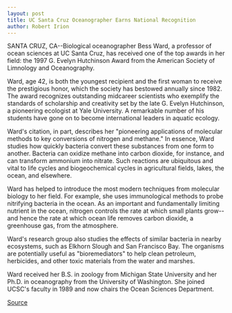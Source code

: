 ```yaml
---
layout: post
title: UC Santa Cruz Oceanographer Earns National Recognition
author: Robert Irion
---
```


SANTA CRUZ, CA--Biological oceanographer Bess Ward, a professor  of ocean sciences at UC Santa Cruz, has received one of the top  awards in her field: the 1997 G. Evelyn Hutchinson Award from the  American Society of Limnology and Oceanography.

Ward, age 42, is both the youngest recipient and the first  woman to receive the prestigious honor, which the society has  bestowed annually since 1982. The award recognizes outstanding  midcareer scientists who exemplify the standards of scholarship  and creativity set by the late G. Evelyn Hutchinson, a pioneering  ecologist at Yale University. A remarkable number of his students  have gone on to become international leaders in aquatic ecology.

Ward's citation, in part, describes her "pioneering applications  of molecular methods to key conversions of nitrogen and methane."  In essence, Ward studies how quickly bacteria convert these  substances from one form to another. Bacteria can oxidize methane  into carbon dioxide, for instance, and can transform ammonium into  nitrate. Such reactions are ubiquitous and vital to life cycles and  biogeochemical cycles in agricultural fields, lakes, the ocean, and  elsewhere.

Ward has helped to introduce the most modern techniques from  molecular biology to her field. For example, she uses immunological  methods to probe nitrifying bacteria in the ocean. As an important  and fundamentally limiting nutrient in the ocean, nitrogen controls  the rate at which small plants grow--and hence the rate at which  ocean life removes carbon dioxide, a greenhouse gas, from the  atmosphere.

Ward's research group also studies the effects of similar  bacteria in nearby ecosystems, such as Elkhorn Slough and San  Francisco Bay. The organisms are potentially useful as  "bioremediators" to help clean petroleum, herbicides, and other toxic  materials from the water and marshes.

Ward received her B.S. in zoology from Michigan State  University and her Ph.D. in oceanography from the University of  Washington. She joined UCSC's faculty in 1989 and now chairs the  Ocean Sciences Department.

[Source](http://www1.ucsc.edu/news_events/press_releases/archive/96-97/03-97/032097-UCSC_oceanographer_.html "Permalink to 032097-UCSC_oceanographer_")
